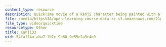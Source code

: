 ```yaml
---
content_type: resource
description: QuickTime movie of a kanji character being painted with a brush.
file: /media/https%3A/open-learning-course-data-rc.s3.amazonaws.com/21g-504-japanese-iv-spring-2009/54faff4aaba71b7c9b689e55e2a3c4e0_Kanji33.mov
file_type: video/quicktime
resourcetype: Other
title: Kanji33
uid: 54faff4a-aba7-1b7c-9b68-9e55e2a3c4e0
---
```

